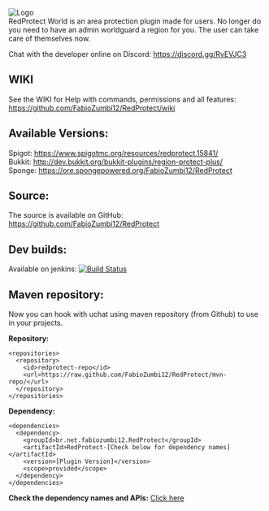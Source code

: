 ![Logo](https://media-elerium.cursecdn.com/attachments/123/815/red-protect-plus1.png)  
RedProtect World is an area protection plugin made for users. No longer do you need to have an admin worldguard a region for you. The user can take care of themselves now.

Chat with the developer online on Discord: https://discord.gg/RyEVJC3

## WIKI
See the WIKI for Help with commands, permissions and all features: https://github.com/FabioZumbi12/RedProtect/wiki

## Available Versions:
Spigot: https://www.spigotmc.org/resources/redprotect.15841/  
Bukkit: http://dev.bukkit.org/bukkit-plugins/region-protect-plus/  
Sponge: https://ore.spongepowered.org/FabioZumbi12/RedProtect

## Source:
The source is available on GitHub: https://github.com/FabioZumbi12/RedProtect

## Dev builds: 
Available on jenkins: [![Build Status](https://host.areaz12server.net.br:8080/buildStatus/icon?job=RedProtect)](https://host.areaz12server.net.br:8080/job/RedProtect/)

## Maven repository:
Now you can hook with uchat using maven repository (from Github) to use in your projects.

**Repository:**  
```
<repositories>  
  <repository>  
    <id>redprotect-repo</id>  
    <url>https://raw.github.com/FabioZumbi12/RedProtect/mvn-repo/</url>  
  </repository>  
</repositories>  
```

**Dependency:**  
```
<dependencies>  
  <dependency>  
    <groupId>br.net.fabiozumbi12.RedProtect</groupId>  
    <artifactId>RedProtect-[Check below for dependency names]</artifactId>  
    <version>[Plugin Version]</version>  
    <scope>provided</scope>  
  </dependency>   
</dependencies>  
```
**Check the dependency names and APIs:** [Click here](https://github.com/FabioZumbi12/RedProtect/tree/mvn-repo/br/net/fabiozumbi12/RedProtect)